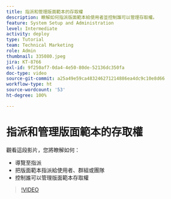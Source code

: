 ```yaml
---
title: 指派和管理版面範本的存取權
description: 瞭解如何指派版面範本給使用者並控制誰可以管理存取權。
feature: System Setup and Administration
level: Intermediate
activity: deploy
type: Tutorial
team: Technical Marketing
role: Admin
thumbnail: 335080.jpeg
jira: KT-8766
exl-id: 9f250af7-0da4-4e50-80de-52136dc350fa
doc-type: video
source-git-commit: a25a49e59ca483246271214886ea4dc9c10e8d66
workflow-type: ht
source-wordcount: '53'
ht-degree: 100%

---
```


# 指派和管理版面範本的存取權

觀看這段影片，您將瞭解如何：

* 導覽至指派
* 把版面範本指派給使用者、群組或團隊
* 控制誰可以管理版面範本存取權

>[!VIDEO](https://video.tv.adobe.com/v/335080/?quality=12&learn=on)
